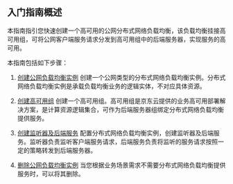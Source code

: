 
## 入门指南概述
本指南指引您快速创建一个高可用的公网分布式网络负载均衡，该负载均衡挂接高可用组，可将公网客户端服务请求分发到高可用组中的后端服务器，实现服务的高可用。

本指南包括如下步骤：

 1. [创建公网负载均衡实例](../Getting-Started/Create-Instance.md)
    创建一个公网类型的分布式网络负载均衡实例。分布式网络负载均衡实例是承载负载均衡业务的逻辑实体，不对应具体资源。
 
 2. [创建高可用组](../Getting-Started/Create-AvailabilityGroup.md)
    创建一个高可用组。高可用组是京东云提供的业务高可用部署解决方案，是计算资源逻辑集合，可作为后端服务器组绑定分布式网络负载均衡提供服务。

 3. [创建监听器及后端服务](../Getting-Started/Manage-Instance.md)
     配置分布式网络负载均衡实例，创建监听器及后端服务。监听器负责监听客户端服务请求，后端服务负责将监听的服务请求按照一定的策略转发到后端服务器。
 
 4. [删除公网负载均衡实例](../Getting-Started/Delete-Instance.md)
     当您根据业务场景需求不需要分布式网络负载均衡提供服务时，可以将其删除。
